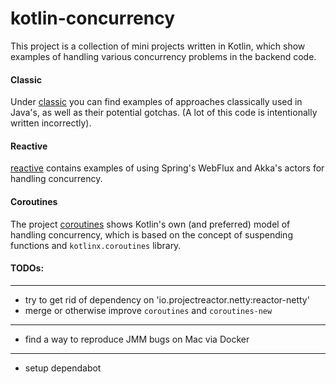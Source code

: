 # kotlin-concurrency
This project is a collection of mini projects written in Kotlin,
which show examples of handling various concurrency problems in the backend code.

#### Classic
Under [classic](https://github.com/ilya40umov/kotlin-concurrency/tree/master/classic)
you can find examples of approaches classically used in Java's, as well as their potential gotchas.
(A lot of this code is intentionally written incorrectly).

#### Reactive
[reactive](https://github.com/ilya40umov/kotlin-concurrency/tree/master/reactive)
contains examples of using Spring's WebFlux and Akka's actors for handling concurrency.

#### Coroutines
The project [coroutines](https://github.com/ilya40umov/kotlin-concurrency/tree/master/coroutines)
shows Kotlin's own (and preferred) model of handling concurrency, 
which is based on the concept of suspending functions and `kotlinx.coroutines` library.

#### TODOs:

---

* try to get rid of dependency on 'io.projectreactor.netty:reactor-netty'
* merge or otherwise improve `coroutines` and `coroutines-new`

---

* find a way to reproduce JMM bugs on Mac via Docker

---

* setup dependabot